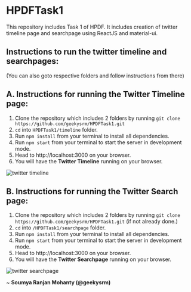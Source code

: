 # HPDFTask1
This repository includes Task 1 of HPDF. It includes creation of twitter timeline page and searchpage using ReactJS and material-ui.

## Instructions to run the twitter timeline and searchpages: 
(You can also goto respective folders and follow instructions from there)

## A. Instructions for running the Twitter Timeline page:

1. Clone the repository which includes 2 folders by running `git clone https://github.com/geekysrm/HPDFTask1.git` 
2. `cd` into `HPDFTask1/timeline` folder.
3. Run `npm install` from your terminal to install all dependencies.
4. Run `npm start` from your terminal to start the server in development mode.
5. Head to  http://localhost:3000 on your browser.
6. You will have the **Twitter Timeline** running on your browser.

![twitter timeline](https://user-images.githubusercontent.com/10224804/33846179-cb6bfd32-decb-11e7-86cd-0aa628815325.png "This is what you should see on your browser")

## B. Instructions for running the Twitter Search page:

1. Clone the repository which includes 2 folders by running `git clone https://github.com/geekysrm/HPDFTask1.git` 
   (if not already done.)
2. `cd` into `/HPDFTask1/searchpage` folder.
3. Run `npm install` from your terminal to install all dependencies.
4. Run `npm start` from your terminal to start the server in development mode.
5. Head to  http://localhost:3000 on your browser.
6. You will have the **Twitter Searchpage** running on your browser.

![twitter searchpage](https://user-images.githubusercontent.com/10224804/33838592-f90282d6-deb5-11e7-8be3-695b41ff026b.png "This is what you should see on your browser")


 ~ **Soumya Ranjan Mohanty (@geekysrm)**
